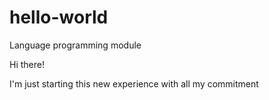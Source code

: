 # hello-world
Language programming module

Hi there! 

I'm just starting this new experience with all my commitment
